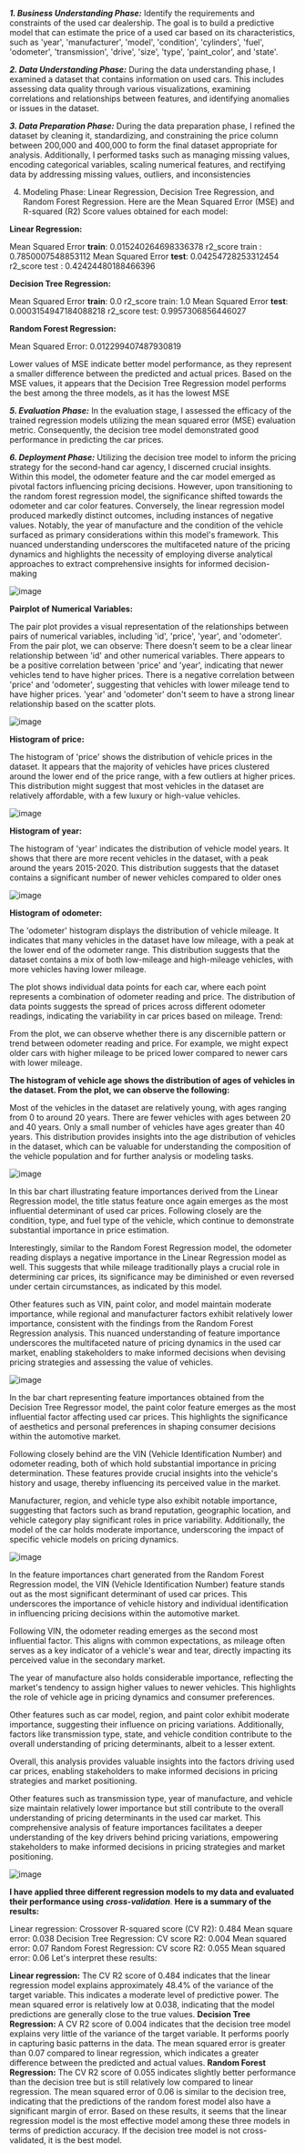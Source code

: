 
***1. Business Understanding Phase:***
Identify the requirements and constraints of the used car dealership.
The goal is to build a predictive model that can estimate the price of a used car based on its characteristics, such as 'year', 'manufacturer', 'model', 'condition', 'cylinders', 'fuel', 'odometer', 'transmission', 'drive', 'size', 'type', 'paint_color', and 'state'.


***2. Data Understanding Phase:***
During the data understanding phase, I examined a dataset that contains information on used cars. This includes assessing data quality through various visualizations, examining correlations and relationships between features, and identifying anomalies or issues in the dataset.

***3. Data Preparation Phase:***
During the data preparation phase, I refined the dataset by cleaning it, standardizing, and constraining the price column between 200,000 and 400,000 to form the final dataset appropriate for analysis. Additionally, I performed tasks such as managing missing values, encoding categorical variables, scaling numerical features, and rectifying data by addressing missing values, outliers, and inconsistencies

4. Modeling Phase:
 Linear Regression, Decision Tree Regression, and Random Forest Regression. Here are the Mean Squared Error (MSE) and R-squared (R2) Score values obtained for each model:

**Linear Regression:**

Mean Squared Error **train**: 0.015240264698336378
 r2_score train : 0.7850007548853112
Mean Squared Error **test**: 0.04254728253312454
 r2_score test : 0.42424480188466396
 
**Decision Tree Regression:**

Mean Squared Error **train**: 0.0
r2_score train: 1.0
Mean Squared Error **test**: 0.0003154947184088218
r2_score test: 0.9957306856446027

**Random Forest Regression:**

Mean Squared Error: 0.012299407487930819

Lower values of MSE indicate better model performance, as they represent a smaller difference between the predicted and actual prices. Based on the MSE values, it appears that the Decision Tree Regression model performs the best among the three models, as it has the lowest MSE

***5. Evaluation Phase:***
 In the evaluation stage, I assessed the efficacy of the trained regression models utilizing the mean squared error (MSE) evaluation metric. Consequently, the decision tree model demonstrated good performance in predicting the car prices.

***6. Deployment Phase:***
Utilizing the decision tree model to inform the pricing strategy for the second-hand car agency, I discerned crucial insights. Within this model, the odometer feature and the car model emerged as pivotal factors influencing pricing decisions. However, upon transitioning to the random forest regression model, the significance shifted towards the odometer and car color features. Conversely, the linear regression model produced markedly distinct outcomes, including instances of negative values. Notably, the year of manufacture and the condition of the vehicle surfaced as primary considerations within this model's framework. This nuanced understanding underscores the multifaceted nature of the pricing dynamics and highlights the necessity of employing diverse analytical approaches to extract comprehensive insights for informed decision-making






![image](https://github.com/Soha1950/As11.1/assets/160794678/85b44635-1c10-467e-acc3-6175a8e0956f)

**Pairplot of Numerical Variables:**

The pair plot provides a visual representation of the relationships between pairs of numerical variables, including 'id', 'price', 'year', and 'odometer'. From the pair plot, we can observe:
There doesn't seem to be a clear linear relationship between 'id' and other numerical variables.
There appears to be a positive correlation between 'price' and 'year', indicating that newer vehicles tend to have higher prices.
There is a negative correlation between 'price' and 'odometer', suggesting that vehicles with lower mileage tend to have higher prices.
'year' and 'odometer' don't seem to have a strong linear relationship based on the scatter plots.

![image](https://github.com/Soha1950/As11.1/assets/160794678/50769aeb-66a2-4c11-96ff-bd857327de70)

****Histogram of price:****

The histogram of 'price' shows the distribution of vehicle prices in the dataset. It appears that the majority of vehicles have prices clustered around the lower end of the price range, with a few outliers at higher prices. This distribution might suggest that most vehicles in the dataset are relatively affordable, with a few luxury or high-value vehicles.


![image](https://github.com/Soha1950/As11.1/assets/160794678/6fc9ceab-0be4-4c0e-8d52-540a6f536ee0)

**Histogram of year:**

The histogram of 'year' indicates the distribution of vehicle model years. It shows that there are more recent vehicles in the dataset, with a peak around the years 2015-2020. This distribution suggests that the dataset contains a significant number of newer vehicles compared to older ones


![image](https://github.com/Soha1950/As11.1/assets/160794678/b1e7951b-e80d-4c03-b32a-c496c8762d4b)

**Histogram of odometer:**

The 'odometer' histogram displays the distribution of vehicle mileage. It indicates that many vehicles in the dataset have low mileage, with a peak at the lower end of the odometer range. This distribution suggests that the dataset contains a mix of both low-mileage and high-mileage vehicles, with more vehicles having lower mileage.

The plot shows individual data points for each car, where each point represents a combination of odometer reading and price.
The distribution of data points suggests the spread of prices across different odometer readings, indicating the variability in car prices based on mileage.
Trend:

From the plot, we can observe whether there is any discernible pattern or trend between odometer reading and price. For example, we might expect older cars with higher mileage to be priced lower compared to newer cars with lower mileage.


**The histogram of vehicle age shows the distribution of ages of vehicles in the dataset. From the plot, we can observe the following:**

Most of the vehicles in the dataset are relatively young, with ages ranging from 0 to around 20 years.
There are fewer vehicles with ages between 20 and 40 years.
Only a small number of vehicles have ages greater than 40 years.
This distribution provides insights into the age distribution of vehicles in the dataset, which can be valuable for understanding the composition of the vehicle population and for further analysis or modeling tasks.


![image](https://github.com/Soha1950/As11.1/assets/160794678/41e34c3d-5ded-4320-ab44-6d6913047a24)

In this bar chart illustrating feature importances derived from the Linear Regression model, the title status feature once again emerges as the most influential determinant of used car prices. Following closely are the condition, type, and fuel type of the vehicle, which continue to demonstrate substantial importance in price estimation.

Interestingly, similar to the Random Forest Regression model, the odometer reading displays a negative importance in the Linear Regression model as well. This suggests that while mileage traditionally plays a crucial role in determining car prices, its significance may be diminished or even reversed under certain circumstances, as indicated by this model.

Other features such as VIN, paint color, and model maintain moderate importance, while regional and manufacturer factors exhibit relatively lower importance, consistent with the findings from the Random Forest Regression analysis. This nuanced understanding of feature importance underscores the multifaceted nature of pricing dynamics in the used car market, enabling stakeholders to make informed decisions when devising pricing strategies and assessing the value of vehicles.


![image](https://github.com/Soha1950/As11.1/assets/160794678/d00e45df-a52c-4a04-a55d-64a631626dbf)

In the bar chart representing feature importances obtained from the Decision Tree Regressor model, the paint color feature emerges as the most influential factor affecting used car prices. This highlights the significance of aesthetics and personal preferences in shaping consumer decisions within the automotive market.

Following closely behind are the VIN (Vehicle Identification Number) and odometer reading, both of which hold substantial importance in pricing determination. These features provide crucial insights into the vehicle's history and usage, thereby influencing its perceived value in the market.

Manufacturer, region, and vehicle type also exhibit notable importance, suggesting that factors such as brand reputation, geographic location, and vehicle category play significant roles in price variability. Additionally, the model of the car holds moderate importance, underscoring the impact of specific vehicle models on pricing dynamics.


![image](https://github.com/Soha1950/As11.1/assets/160794678/6ec49e29-d8d7-4f4d-8800-58e630bc41dc)


In the feature importances chart generated from the Random Forest Regression model, the VIN (Vehicle Identification Number) feature stands out as the most significant determinant of used car prices. This underscores the importance of vehicle history and individual identification in influencing pricing decisions within the automotive market.

Following VIN, the odometer reading emerges as the second most influential factor. This aligns with common expectations, as mileage often serves as a key indicator of a vehicle's wear and tear, directly impacting its perceived value in the secondary market.

The year of manufacture also holds considerable importance, reflecting the market's tendency to assign higher values to newer vehicles. This highlights the role of vehicle age in pricing dynamics and consumer preferences.

Other features such as car model, region, and paint color exhibit moderate importance, suggesting their influence on pricing variations. Additionally, factors like transmission type, state, and vehicle condition contribute to the overall understanding of pricing determinants, albeit to a lesser extent.

Overall, this analysis provides valuable insights into the factors driving used car prices, enabling stakeholders to make informed decisions in pricing strategies and market positioning.


Other features such as transmission type, year of manufacture, and vehicle size maintain relatively lower importance but still contribute to the overall understanding of pricing determinants in the used car market. This comprehensive analysis of feature importances facilitates a deeper understanding of the key drivers behind pricing variations, empowering stakeholders to make informed decisions in pricing strategies and market positioning.


![image](https://github.com/Soha1950/As11.1/assets/160794678/c3417dcf-8a64-4c16-a6e8-4638b7029044)

**I have applied three different regression models to my data and evaluated their performance using** ***cross-validation***. **Here is a summary of the results:**

Linear regression:
Crossover R-squared score (CV R2): 0.484
Mean square error: 0.038
Decision Tree Regression:
CV score R2: 0.004
Mean squared error: 0.07
Random Forest Regression:
CV score R2: 0.055
Mean squared error: 0.06
Let's interpret these results:

**Linear regression:**
The CV R2 score of 0.484 indicates that the linear regression model explains approximately 48.4% of the variance of the target variable. This indicates a moderate level of predictive power.
The mean squared error is relatively low at 0.038, indicating that the model predictions are generally close to the true values.
**Decision Tree Regression:**
A CV R2 score of 0.004 indicates that the decision tree model explains very little of the variance of the target variable. It performs poorly in capturing basic patterns in the data.
The mean squared error is greater than 0.07 compared to linear regression, which indicates a greater difference between the predicted and actual values.
**Random Forest Regression:**
The CV R2 score of 0.055 indicates slightly better performance than the decision tree but is still relatively low compared to linear regression.
The mean squared error of 0.06 is similar to the decision tree, indicating that the predictions of the random forest model also have a significant margin of error.
Based on these results, it seems that the linear regression model is the most effective model among these three models in terms of prediction accuracy. If the decision tree model is not cross-validated, it is the best model.






